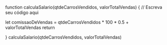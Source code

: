 function calculaSalario(qtdeCarrosVendidos, valorTotalVendas) {
 // Escreva seu código aqui

let comissaoDeVendas = qtdeCarrosVendidos * 100 * 0.5 + valorTotalVendas
return

} calculaSalario(qtdeCarrosVendidos, valorTotalVendas)